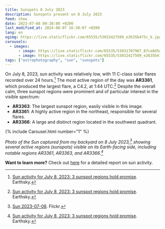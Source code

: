 ```yaml
---
title: Sunspots 8 July 2023
description: Sunspots present on 8 July 2023
feed: show
date: 2023-07-08 09:30:00 +0200
last_modified_at: 2024-08-07 16:30:07 +0200
lang: en
ogimg: https://live.staticflickr.com/65535/53032427509_e2635b475c_k.jpg
carousels:
  - images:
      - image: https://live.staticflickr.com/65535/53031707987_87ce8d5d69_k.jpg
      - image: https://live.staticflickr.com/65535/53032427509_e2635b475c_k.jpg
tags: ["astrophotography", "sun", "sunspots"]
---
```


On July 8, 2023, sun activity was relatively low, with 11 C-class solar flares recorded over 24 hours.[^1] The most active region of the day was **AR3361**, which produced the largest flare, a C4.2, at 1:44 UTC.[^1] Despite the overall calm, three sunspot regions were prominent and of particular interest in the visible spectrum:
- **AR3363**: The largest sunspot region, easily visible in this image.
- **AR3361**: A highly active region in the northeast, responsible for several flares.
- **AR3366**: A large and distinct region located in the southwest quadrant.

{% include Carousel.html number="1" %}

*Photo of the Sun captured from my backyard on 8 July 2023,[^2] showing several active regions (sunspots) visible on its Earth-facing side, including notable regions AR3361, AR3363, and AR3366.[^1]*

**Want to learn more?** Check out [here](https://earthsky.org/sun/sun-activity-archive-for-july-2023) for a detailed report on sun activity.


[^1]: [Sun activity for July 8, 2023: 3 sunspot regions hold promise](https://earthsky.org/sun/sun-activity-archive-for-july-2023/#:~:text=Sun%20activity%20for%20July%208,%202023). Earthsky.
[^2]: [Sun 2023-07-08](https://www.flickr.com/photos/edoardo_tosin/albums/72177720309644539). Flickr.
